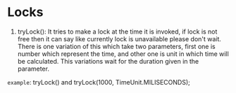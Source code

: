 # Locks
1. tryLock(): It tries to make a lock at the time it is invoked, if lock  is not free then it can say like currently lock is unavailable please don't wait. There is one variation of this which take two parameters, first one is  number which represent  the time, and other one is unit in which time will be  calculated. This variations wait for the duration given in the parameter.

`example`: tryLock() and tryLock(1000, TimeUnit.MILISECONDS);